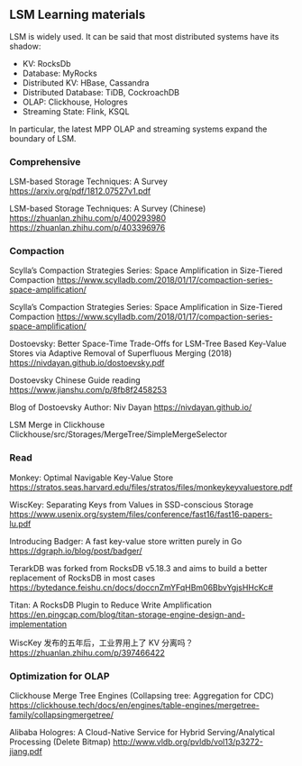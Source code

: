 <head>
    <script src="https://cdn.mathjax.org/mathjax/latest/MathJax.js?config=TeX-AMS-MML_HTMLorMML" type="text/javascript"></script>
    <script type="text/x-mathjax-config">
        MathJax.Hub.Config({
            tex2jax: {
            skipTags: ['script', 'noscript', 'style', 'textarea', 'pre'],
            inlineMath: [['$','$']]
            }
        });
    </script>
</head>

## LSM Learning materials

LSM is widely used. It can be said that most distributed systems have its shadow:
- KV: RocksDb
- Database: MyRocks
- Distributed KV: HBase, Cassandra
- Distributed Database: TiDB, CockroachDB
- OLAP: Clickhouse, Hologres
- Streaming State: Flink, KSQL

In particular, the latest MPP OLAP and streaming systems expand the boundary of LSM.

### Comprehensive

LSM-based Storage Techniques: A Survey
https://arxiv.org/pdf/1812.07527v1.pdf

LSM-based Storage Techniques: A Survey (Chinese)
https://zhuanlan.zhihu.com/p/400293980
https://zhuanlan.zhihu.com/p/403396976

### Compaction

Scylla’s Compaction Strategies Series: Space Amplification in Size-Tiered Compaction
https://www.scylladb.com/2018/01/17/compaction-series-space-amplification/

Scylla’s Compaction Strategies Series: Space Amplification in Size-Tiered Compaction
https://www.scylladb.com/2018/01/17/compaction-series-space-amplification/

Dostoevsky: Better Space-Time Trade-Offs for LSM-Tree Based Key-Value Stores via Adaptive Removal of Superfluous Merging (2018)
https://nivdayan.github.io/dostoevsky.pdf

Dostoevsky Chinese Guide reading
https://www.jianshu.com/p/8fb8f2458253

Blog of Dostoevsky Author: Niv Dayan
https://nivdayan.github.io/

LSM Merge in Clickhouse
Clickhouse/src/Storages/MergeTree/SimpleMergeSelector

### Read

Monkey: Optimal Navigable Key-Value Store
https://stratos.seas.harvard.edu/files/stratos/files/monkeykeyvaluestore.pdf

WiscKey: Separating Keys from Values in SSD-conscious Storage
https://www.usenix.org/system/files/conference/fast16/fast16-papers-lu.pdf

Introducing Badger: A fast key-value store written purely in Go
https://dgraph.io/blog/post/badger/

TerarkDB was forked from RocksDB v5.18.3 and aims to build a better replacement of RocksDB in most cases
https://bytedance.feishu.cn/docs/doccnZmYFqHBm06BbvYgjsHHcKc#

Titan: A RocksDB Plugin to Reduce Write Amplification
https://en.pingcap.com/blog/titan-storage-engine-design-and-implementation

WiscKey 发布的五年后，工业界用上了 KV 分离吗？
https://zhuanlan.zhihu.com/p/397466422

### Optimization for OLAP

Clickhouse Merge Tree Engines (Collapsing tree: Aggregation for CDC)
https://clickhouse.tech/docs/en/engines/table-engines/mergetree-family/collapsingmergetree/

Alibaba Hologres: A Cloud-Native Service for Hybrid Serving/Analytical Processing (Delete Bitmap)
http://www.vldb.org/pvldb/vol13/p3272-jiang.pdf
